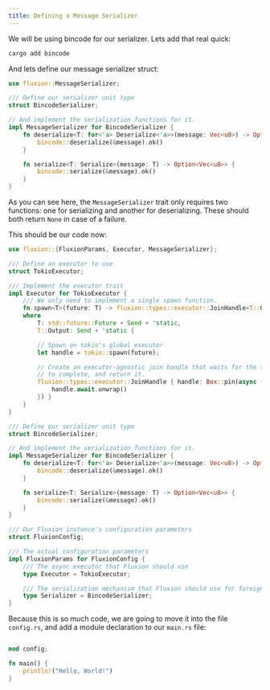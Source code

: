 ```yaml
---
title: Defining a Message Serializer
---
```


We will be using bincode for our serializer. Lets add that real quick:

```sh
cargo add bincode
```

And lets define our message serializer struct:

```rust
use fluxion::MessageSerializer;

/// Define our serializer unit type
struct BincodeSerializer;

// And implement the serialization functions for it.
impl MessageSerializer for BincodeSerializer {
    fn deserialize<T: for<'a> Deserialize<'a>>(message: Vec<u8>) -> Option<T> {
        bincode::deserialize(&message).ok()
    }

    fn serialize<T: Serialize>(message: T) -> Option<Vec<u8>> {
        bincode::serialize(&message).ok()
    }
}
```

As you can see here, the `MessageSerializer` trait only requires two functions: one for serializing and another for deserializing. These should both return `None` in case of a failure.

This should be our code now:

```rust
use fluxion::{FluxionParams, Executor, MessageSerializer};

/// Define an executor to use
struct TokioExecutor;

/// Implement the executor trait
impl Executor for TokioExecutor {
    /// We only need to implement a single spawn function.
    fn spawn<T>(future: T) -> fluxion::types::executor::JoinHandle<T::Output>
    where
        T: std::future::Future + Send + 'static,
        T::Output: Send + 'static {

        // Spawn on tokio's global executor
        let handle = tokio::spawn(future);

        // Create an executor-agnostic join handle that waits for the task
        // to complete, and return it.
        fluxion::types::executor::JoinHandle { handle: Box::pin(async {
            handle.await.unwrap()
        }) }
    }
}

/// Define our serializer unit type
struct BincodeSerializer;

// And implement the serialization functions for it.
impl MessageSerializer for BincodeSerializer {
    fn deserialize<T: for<'a> Deserialize<'a>>(message: Vec<u8>) -> Option<T> {
        bincode::deserialize(&message).ok()
    }

    fn serialize<T: Serialize>(message: T) -> Option<Vec<u8>> {
        bincode::serialize(&message).ok()
    }
}

/// Our Fluxion instance's configuration parameters
struct FluxionConfig;

/// The actual configuration parameters
impl FluxionParams for FluxionConfig {
    /// The async executor that Fluxion should use
    type Executor = TokioExecutor;

    /// The serialization mechanism that Fluxion should use for foreign messages.
    type Serializer = BincodeSerializer;
}
```

Because this is so much code, we are going to move it into the file `config.rs`, and add a module declaration to our `main.rs` file:

```rust

mod config;

fn main() {
    println!("Hello, World!")
}

```